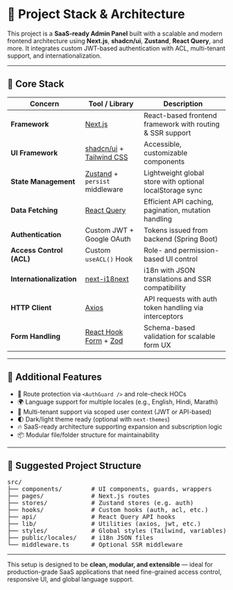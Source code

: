 # 🧱 Project Stack & Architecture

This project is a **SaaS-ready Admin Panel** built with a scalable and modern frontend architecture using **Next.js**, **shadcn/ui**, **Zustand**, **React Query**, and more. It integrates custom JWT-based authentication with ACL, multi-tenant support, and internationalization.

---

## 🔧 Core Stack

| Concern                  | Tool / Library                                                                 | Description                                                  |
|--------------------------|----------------------------------------------------------------------------------|--------------------------------------------------------------|
| **Framework**            | [Next.js](https://nextjs.org)                                                  | React-based frontend framework with routing & SSR support    |
| **UI Framework**         | [shadcn/ui](https://ui.shadcn.com) + [Tailwind CSS](https://tailwindcss.com)  | Accessible, customizable components                          |
| **State Management**     | [Zustand](https://github.com/pmndrs/zustand) + `persist` middleware             | Lightweight global store with optional localStorage sync     |
| **Data Fetching**        | [React Query](https://tanstack.com/query/latest)                               | Efficient API caching, pagination, mutation handling         |
| **Authentication**       | Custom JWT + Google OAuth                                                      | Tokens issued from backend (Spring Boot)                     |
| **Access Control (ACL)** | Custom `useACL()` Hook                                                         | Role- and permission-based UI control                        |
| **Internationalization** | [next-i18next](https://github.com/i18next/next-i18next)                         | i18n with JSON translations and SSR compatibility            |
| **HTTP Client**          | [Axios](https://axios-http.com)                                                | API requests with auth token handling via interceptors       |
| **Form Handling**        | [React Hook Form](https://react-hook-form.com) + [Zod](https://zod.dev)        | Schema-based validation for scalable form UX                 |

---

## 🧩 Additional Features

- 🔐 Route protection via `<AuthGuard />` and role-check HOCs  
- 🌍 Language support for multiple locales (e.g., English, Hindi, Marathi)  
- 🧠 Multi-tenant support via scoped user context (JWT or API-based)  
- 🌓 Dark/light theme ready (optional with `next-themes`)  
- 🔥 SaaS-ready architecture supporting expansion and subscription logic  
- 📦 Modular file/folder structure for maintainability  

---

## 📁 Suggested Project Structure

<pre>
src/
├── components/        # UI components, guards, wrappers
├── pages/             # Next.js routes
├── stores/            # Zustand stores (e.g. auth)
├── hooks/             # Custom hooks (auth, acl, etc.)
├── api/               # React Query API hooks
├── lib/               # Utilities (axios, jwt, etc.)
├── styles/            # Global styles (Tailwind, variables)
├── public/locales/    # i18n JSON files
└── middleware.ts      # Optional SSR middleware
</pre>

---

This setup is designed to be **clean, modular, and extensible** — ideal for production-grade SaaS applications that need fine-grained access control, responsive UI, and global language support.
